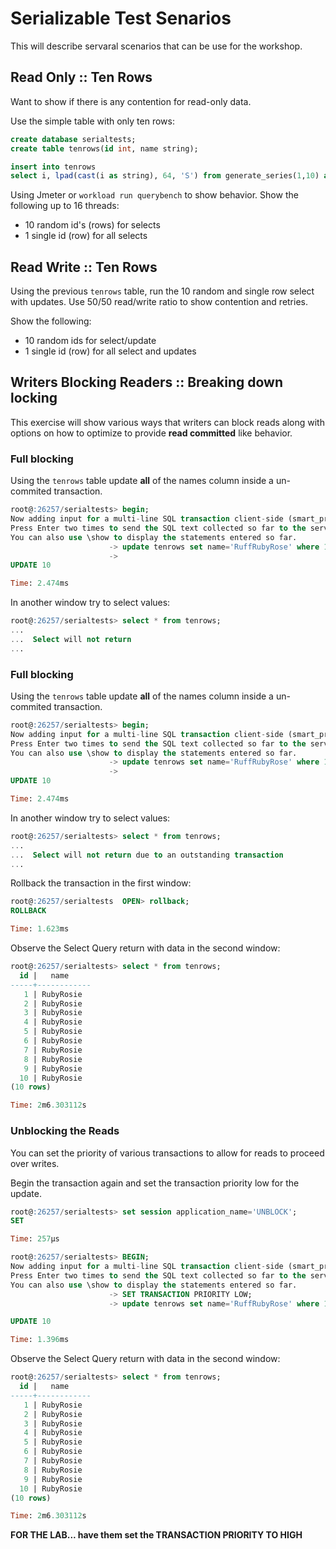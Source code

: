 # Serializable Test Senarios
This will describe servaral scenarios that can be use for the workshop.


## Read Only :: Ten Rows

Want to show if there is any contention for read-only data.

Use the simple table with only ten rows:

```sql
create database serialtests;
create table tenrows(id int, name string);

insert into tenrows 
select i, lpad(cast(i as string), 64, 'S') from generate_series(1,10) as i;
```

Using Jmeter or `workload run querybench` to show behavior.  Show the following up to 16 threads:
+ 10 random id's (rows) for selects
+ 1 single id (row) for all selects

## Read Write :: Ten Rows

Using the previous `tenrows` table, run the 10 random and single row select with updates.  Use 50/50 read/write ratio to show contention and retries.

Show the following:
+ 10 random ids for select/update
+ 1 single id (row) for all select and updates 

## Writers Blocking Readers :: Breaking down locking

This exercise will show various ways that writers can block reads along with options on how to optimize to provide **read committed** like behavior.

### Full blocking
Using the `tenrows` table update **all** of the names column inside a un-commited transaction.

```sql
root@:26257/serialtests> begin;
Now adding input for a multi-line SQL transaction client-side (smart_prompt enabled).
Press Enter two times to send the SQL text collected so far to the server, or Ctrl+C to cancel.
You can also use \show to display the statements entered so far.
                      -> update tenrows set name='RuffRubyRose' where 1=1;
                      ->
UPDATE 10

Time: 2.474ms
```

In another window try to select values:

```sql
root@:26257/serialtests> select * from tenrows;
...
...  Select will not return
...
```

### Full blocking
Using the `tenrows` table update **all** of the names column inside a un-commited transaction.

```sql
root@:26257/serialtests> begin;
Now adding input for a multi-line SQL transaction client-side (smart_prompt enabled).
Press Enter two times to send the SQL text collected so far to the server, or Ctrl+C to cancel.
You can also use \show to display the statements entered so far.
                      -> update tenrows set name='RuffRubyRose' where 1=1;
                      ->
UPDATE 10

Time: 2.474ms
```


In another window try to select values:

```sql
root@:26257/serialtests> select * from tenrows;
...
...  Select will not return due to an outstanding transaction
...
```

Rollback the transaction in the first window:

```sql
root@:26257/serialtests  OPEN> rollback;
ROLLBACK

Time: 1.623ms
```

Observe the Select Query return with data in the second window:
```sql
root@:26257/serialtests> select * from tenrows;
  id |   name
-----+------------
   1 | RubyRosie
   2 | RubyRosie
   3 | RubyRosie
   4 | RubyRosie
   5 | RubyRosie
   6 | RubyRosie
   7 | RubyRosie
   8 | RubyRosie
   9 | RubyRosie
  10 | RubyRosie
(10 rows)

Time: 2m6.303112s
```

### Unblocking the Reads

You can set the priority of various transactions to allow for reads to proceed over writes.

Begin the transaction again and set the transaction priority low for the update.

```sql
root@:26257/serialtests> set session application_name='UNBLOCK';
SET

Time: 257µs

root@:26257/serialtests> BEGIN;
Now adding input for a multi-line SQL transaction client-side (smart_prompt enabled).
Press Enter two times to send the SQL text collected so far to the server, or Ctrl+C to cancel.
You can also use \show to display the statements entered so far.
                      -> SET TRANSACTION PRIORITY LOW;
                      -> update tenrows set name='RuffRubyRose' where 1=1;

UPDATE 10

Time: 1.396ms
```

Observe the Select Query return with data in the second window:
```sql
root@:26257/serialtests> select * from tenrows;
  id |   name
-----+------------
   1 | RubyRosie
   2 | RubyRosie
   3 | RubyRosie
   4 | RubyRosie
   5 | RubyRosie
   6 | RubyRosie
   7 | RubyRosie
   8 | RubyRosie
   9 | RubyRosie
  10 | RubyRosie
(10 rows)

Time: 2m6.303112s
```

**FOR THE LAB... have them set the TRANSACTION PRIORITY TO HIGH**
